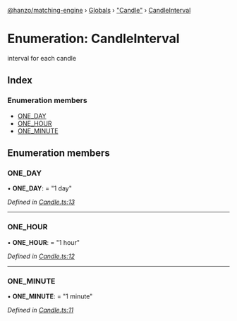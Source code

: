 [@hanzo/matching-engine](../README.md) › [Globals](../globals.md) › ["Candle"](../modules/_candle_.md) › [CandleInterval](_candle_.candleinterval.md)

# Enumeration: CandleInterval

interval for each candle

## Index

### Enumeration members

* [ONE_DAY](_candle_.candleinterval.md#one_day)
* [ONE_HOUR](_candle_.candleinterval.md#one_hour)
* [ONE_MINUTE](_candle_.candleinterval.md#one_minute)

## Enumeration members

###  ONE_DAY

• **ONE_DAY**: = "1 day"

*Defined in [Candle.ts:13](https://github.com/hanzoai/matching-engine/blob/d87b82e/src/Candle.ts#L13)*

___

###  ONE_HOUR

• **ONE_HOUR**: = "1 hour"

*Defined in [Candle.ts:12](https://github.com/hanzoai/matching-engine/blob/d87b82e/src/Candle.ts#L12)*

___

###  ONE_MINUTE

• **ONE_MINUTE**: = "1 minute"

*Defined in [Candle.ts:11](https://github.com/hanzoai/matching-engine/blob/d87b82e/src/Candle.ts#L11)*
